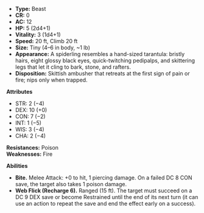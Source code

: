 - **Type:** Beast
- **CR:** 0
- **AC:** 12
- **HP:** 5 (2d4+1)
- **Vitality:** 3 (1d4+1)
- **Speed:** 20 ft, Climb 20 ft
- **Size:** Tiny (4–6 in body, ~1 lb)
- **Appearance:** A spiderling resembles a hand-sized tarantula: bristly hairs, eight glossy black eyes, quick-twitching pedipalps, and skittering legs that let it cling to bark, stone, and rafters.
- **Disposition:** Skittish ambusher that retreats at the first sign of pain or fire; nips only when trapped.

**Attributes**
- STR: 2 (−4)
- DEX: 10 (+0)
- CON: 7 (−2)
- INT: 1 (−5)
- WIS: 3 (−4)
- CHA: 2 (−4)

**Resistances:** Poison  
**Weaknesses:** Fire

**Abilities**
- **Bite.** Melee Attack: +0 to hit, 1 piercing damage. On a failed DC 8 CON save, the target also takes 1 poison damage.
- **Web Flick (Recharge 6).** Ranged (15 ft). The target must succeed on a DC 9 DEX save or become Restrained until the end of its next turn (it can use an action to repeat the save and end the effect early on a success).